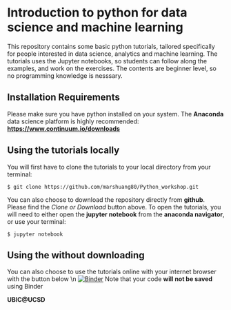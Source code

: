 # Introduction to python for data science and machine learning
This repository contains some basic python tutorials, tailored specifically for people interested in data science, analytics and machine learning. The tutorials uses the Jupyter notebooks, so students can follow along the examples, and work on the exercises. The contents are beginner level, so no programming knowledge is nesssary. 

## Installation Requirements
Please make sure you have python installed on your system. The **Anaconda** data science platform is highly recommended:
**https://www.continuum.io/downloads**

## Using the tutorials locally
You will first have to clone the tutorials to your local directory from your terminal: 
```
$ git clone https://github.com/marshuang80/Python_workshop.git
```
You can also choose to download the repository directly from **github**. Please find the *Clone or Download* button above. 
To open the tutorials, you will need to either open the **jupyter notebook** from the **anaconda navigator**, or use your terminal: 
```
$ jupyter notebook
```
## Using the without downloading
You can also choose to use the tutorials online with your internet browser with the button below \n
[![Binder](http://mybinder.org/badge.svg)](http://mybinder.org:/repo/marshuang80/python_tutorials)
Note that your code **will not be saved** using Binder

**UBIC@UCSD**
